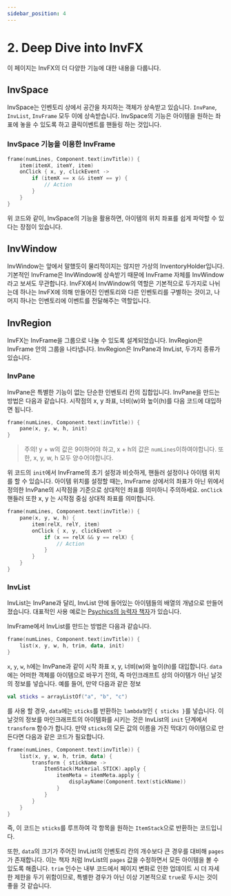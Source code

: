```yaml
---
sidebar_position: 4
---
```


# 2. Deep Dive into InvFX
이 페이지는 InvFX의 더 다양한 기능에 대한 내용을 다룹니다.

## InvSpace
InvSpace는 인벤토리 상에서 공간을 차지하는 객체가 상속받고 있습니다. `InvPane`, `InvList`, `InvFrame` 모두 이에 상속받습니다. InvSpace의 기능은 아이템을 원하는 좌표에 놓을 수 있도록 하고 클릭이벤트를 핸들링 하는 것입니다.

### InvSpace 기능을 이용한 InvFrame
```kotlin
frame(numLines, Component.text(invTitle)) {
    item(itemX, itemY, item)
    onClick { x, y, clickEvent ->
        if (itemX == x && itemY == y) {
            // Action
        }
    }
}
```

위 코드와 같이, InvSpace의 기능을 활용하면, 아이템의 위치 좌표를 쉽게 파악할 수 있다는 장점이 있습니다.

## InvWindow
InvWindow는 앞에서 말했듯이 물리적이지는 않지만 가상의 InventoryHolder입니다. 기본적인 InvFrame은 InvWindow에 상속받기 때문에 InvFrame 자체를 InvWindow라고 보셔도 무관합니다. InvFX에서 InvWindow의 역할은 기본적으로 두가지로 나뉘는데 하나는 InvFX에 의해 만들어진 인벤토리와 다른 인벤토리를 구별하는 것이고, 나머지 하나는 인벤토리에 이벤트를 전달해주는 역할입니다.

## InvRegion
InvFX는 InvFrame을 그룹으로 나눌 수 있도록 설계되었습니다. InvRegion은 InvFrame 안의 그룹을 나타냅니다. InvRegion은 InvPane과 InvList, 두가지 종류가 있습니다.

### InvPane
InvPane은 특별한 기능이 없는 단순한 인벤토리 칸의 집합입니다. InvPane을 만드는 방법은 다음과 같습니다. 시작점의 x, y 좌표, 너비(w)와 높이(h)를 다음 코드에 대입하면 됩니다.

```kotlin
frame(numLines, Component.text(invTitle)) {
    pane(x, y, w, h, init)
}
```
> 주의! y + w의 값은 9이하어야 하고, x + h의 값은 `numLines`이하여야합니다. 또한, x, y, w, h 모두 양수어야합니다.

위 코드의 `init`에서 InvFrame의 초기 설정과 비슷하게, 핸들러 설정이나 아이템 위치를 할 수 있습니다. 아이템 위치를 설정할 때는, InvFrame 상에서의 좌표가 아닌 위에서 정의한 InvPane의 시작점을 기준으로 상대적인 좌표를 의미하니 주의하세요. `onClick` 핸들러 또한 x, y 는 시작점 중심 상대적 좌표를 의미합니다.

```kotlin
frame(numLines, Component.text(invTitle)) {
    pane(x, y, w, h) {
        item(relX, relY, item)
        onClick { x, y, clickEvent ->
            if (x == relX && y == relX) {
                // Action
            }
        }
    }
}
```

### InvList
InvList는 InvPane과 달리, InvList 안에 들어있는 아이템들의 배열의 개념으로 만들어졌습니다. 대표적인 사용 예로는 [Psychics의 능력자 책자](https://github.com/monun/psychics/blob/master/psychics-core/src/main/kotlin/io/github/monun/psychics/invfx/InvPsychic.kt)가 있습니다.

InvFrame에서 InvList를 만드는 방법은 다음과 같습니다.
```kotlin
frame(numLines, Component.text(invTitle)) {
    list(x, y, w, h, trim, data, init)
}
```
`x`, `y`, `w`, `h`에는 InvPane과 같이 시작 좌표 x, y, 너비(w)와 높이(h)를 대입합니다. `data`에는 어떠한 객체를 아이템으로 바꾸기 전의, 즉 마인크래프트 상의 아이템가 아닌 날것의 정보를 넣습니다. 예를 들어, 만약 다음과 같은 정보
```kotlin
val sticks = arrayListOf("a", "b", "c")
```
를 사용 할 경우, `data`에는 `sticks`를 반환하는 `lambda형`인 `{ sticks }`를 넣습니다. 이 날것의 정보를 마인크래프트의 아이템화를 시키는 것은 InvList의 `init` 단계에서 `transform` 함수가 합니다. 만약 `sticks`의 모든 값의 이름을 가진 막대기 아이템으로 만든다면 다음과 같은 코드가 필요합니다.
```kotlin
frame(numLines, Component.text(invTitle)) {
    list(x, y, w, h, trim, data) {
        transform { stickName -> 
            ItemStack(Material.STICK).apply { 
                itemMeta = itemMeta.apply { 
                    displayName(Component.text(stickName)) 
                } 
            } 
        }
    }
}
```
즉, 이 코드는 `sticks`를 루프하여 각 항목을 원하는 `ItemStack`으로 반환하는 코드입니다. 

또한, `data`의 크기가 주어진 InvList의 인벤토리 칸의 개수보다 큰 경우를 대비해 `pages`가 존재합니다. 이는 책자 처럼 InvList의 `pages` 값을 수정하면서 모든 아이템을 볼 수 있도록 해줍니다. `trim` 인수는 내부 코드에서 페이지 변화로 인한 업데이트 시 더 자세한 제한을 두기 위함이므로, 특별한 경우가 아닌 이상 기본적으로 `true`로 두시는 것이 좋을 것 같습니다.
